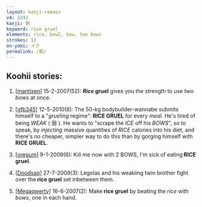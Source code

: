 ```yaml
---
layout: kanji-remain
v4: 2243
kanji: 粥
keyword: rice gruel
elements: rice, bow2, bow, two bows
strokes: 12
on-yomi: イク
permalink: /粥/
---
```


## Koohii stories: 

1) [<a href="http://kanji.koohii.com/profile/mantixen">mantixen</a>] 15-2-2007(52): <strong><em>Rice</em> gruel</strong> gives you the strength to use <em>two bows</em> at once.

2) [<a href="http://kanji.koohii.com/profile/gfb345">gfb345</a>] 12-5-2010(8): The 50-kg bodybuilder-wannabe submits himself to a &quot;<em>grueling</em> regime&quot;:<strong> RICE GRUEL</strong> for every <em>meal</em>. He&#039;s tired of being <em>WEAK</em> ( 弱 ). He wants to &quot;scrape the <em>ICE</em> off his <em>BOWS</em>&quot;, so to speak, by <em>injecting</em> massive quantities of <em>RICE</em> calories into his diet, and there&#039;s no cheaper, simpler way to do this than by gorging himself with<strong> RICE GRUEL</strong>.

3) [<a href="http://kanji.koohii.com/profile/oregum">oregum</a>] 9-1-2009(6): Kill me now with 2 BOWS, I&#039;m sick of eating<strong> RICE gruel</strong>.

4) [<a href="http://kanji.koohii.com/profile/Doodsaq">Doodsaq</a>] 27-7-2009(3): Legolas and his weakling twin brother fight over the<strong> rice gruel</strong> set inbetween them.

5) [<a href="http://kanji.koohii.com/profile/Megaqwerty">Megaqwerty</a>] 16-6-2007(2): Make<strong> rice gruel</strong> by beating the <em>rice</em> with <em>bows</em>, one in each hand.

